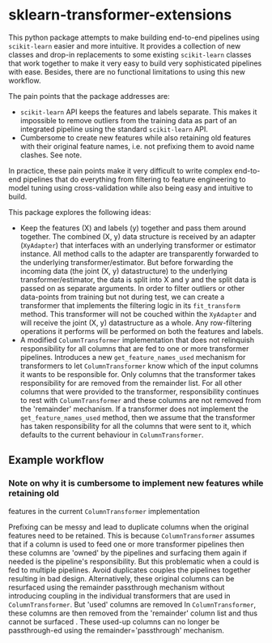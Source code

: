 # sklearn-transformer-extensions

This python package attempts to make building end-to-end pipelines using
`scikit-learn` easier and more intuitive. It provides a collection of new
classes and drop-in replacements to some existing `scikit-learn` classes that
work together to make it very easy to build very sophisticated pipelines with
ease. Besides, there are no functional limitations to using this new workflow.

The pain points that the package addresses are:
- `scikit-learn` API keeps the features and labels separate. This makes it
  impossible to remove outliers from the training data as part of an integrated
  pipeline using the standard `scikit-learn` API.
- Cumbersome to create new features while also retaining old features with
  their original feature names, i.e. not prefixing them to avoid name clashes.
  See note.

In practice, these pain points make it very difficult to write complex
end-to-end pipelines that do everything from filtering to feature engineering
to model tuning using cross-validation while also being easy and intuitive to
build.

This package explores the following ideas:
- Keep the features (X) and labels (y) together and pass them around together.
  The combined (X, y) data structure is received by an adapter (`XyAdapter`) that
  interfaces with an underlying transformer or estimator instance. All method
  calls to the adapter are transparently forwarded to the underlying
  transformer/estimator. But before forwarding the incoming data (the joint (X,
  y) datastructure) to the underlying transformer/estimator, the data is split
  into X and y and the split data is passed on as separate arguments. In order
  to filter outliers or other data-points from training but not during test, we
  can create a transformer that implements the filtering logic in its
  `fit_transform` method. This transformer will not be couched within the
  `XyAdapter` and will receive the joint (X, y) datastructure as a whole. Any
  row-filtering operations it performs will be performed on both the features
  and labels.
- A modified `ColumnTransformer` implementation that does not relinquish
  responsibility for all columns that are fed to one or more transformer
  pipelines. Introduces a new `get_feature_names_used` mechanism for
  transformers to let `ColumnTransformer` know which of the input columns it
  wants to be responsible for. Only columns that the transformer takes
  responsibility for are removed from the remainder list. For all other columns
  that were provided to the transformer, responsibility continues to rest with
  `ColumnTransformer` and these columns are not removed from the 'remainder'
  mechanism. If a transformer does not implement the `get_feature_names_used`
  method, then we assume that the transformer has taken responsibility for all
  the columns that were sent to it, which defaults to the current behaviour in
  `ColumnTransformer`.

## Example workflow

### Note on why it is cumbersome to implement new features while retaining old
  features in the current `ColumnTransformer` implementation

Prefixing can be messy and lead to duplicate columns when the original features
need to be retained. This is because `ColumnTransformer` assumes that if a
column is used to feed one or more transformer pipelines then these columns are
'owned' by the pipelines and surfacing them again if needed is the pipeline's
responsibility. But this problematic when a could is fed to multiple pipelines.
Avoid duplicates couples the pipelines together resulting in bad design.
Alternatively, these original columns can be resurfaced using the remainder
passthrough mechanism without introducing coupling in the individual
transformers that are used in `ColumnTransformer`. But 'used' columns are
removed In `ColumnTransformer`, these columns are then removed from the
'remainder' column list and thus cannot be surfaced . These used-up columns can
no longer be passthrough-ed using the remainder='passthrough' mechanism.
